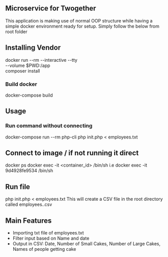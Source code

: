 ## Microservice for Twogether
This application is making use of normal OOP structure while
having a simple docker environment ready for setup. Simply
follow the below from root folder

## Installing Vendor
docker run --rm --interactive --tty \
  --volume $PWD:/app \
  composer install

### Build docker
docker-compose build

## Usage
### Run command without connecting
docker-compose run --rm php-cli php init.php < employees.txt


## Connect to image / if not running it direct
docker ps
docker exec -it <container_id> /bin/sh
i.e docker exec -it 9d4928fe9534 /bin/sh

## Run file
php init.php < employees.txt
This will create a CSV file in the root directory called employees.<timestamp>.csv

## Main Features

* Importing txt file of employees.txt
* Filter input based on Name and date
* Output in CSV: Date, Number of Small Cakes, Number of Large Cakes, Names of people
  getting cake
